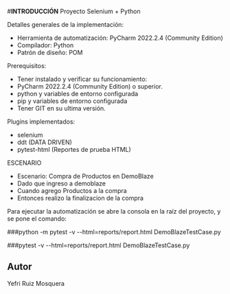 #**INTRODUCCIÓN**
Proyecto Selenium + Python


Detalles generales de la implementación:

+ Herramienta de automatización: PyCharm 2022.2.4 (Community Edition)
+ Compilador:  Python
+ Patrón de diseño:  POM


Prerequisitos:

+ Tener instalado y verificar su funcionamiento:
+ PyCharm 2022.2.4 (Community Edition) o superior.
+ python y variables de entorno configurada
+ pip  y variables de entorno configurada 
+ Tener GIT en su ultima versión.

Plugins implementados:

+ selenium
+ ddt (DATA DRIVEN)
+ pytest-html (Reportes de prueba HTML)

ESCENARIO

+ Escenario: Compra de Productos en DemoBlaze
+ Dado que ingreso a demoblaze
+ Cuando agrego Productos a la compra
+ Entonces realizo la finalizacion de la compra


Para ejecutar la automatización se abre la consola en la raíz del proyecto, y se pone el comando:

###python -m pytest -v  --html=reports/report.html DemoBlazeTestCase.py

###pytest -v  --html=reports/report.html DemoBlazeTestCase.py


## Autor ##
Yefri Ruiz Mosquera
